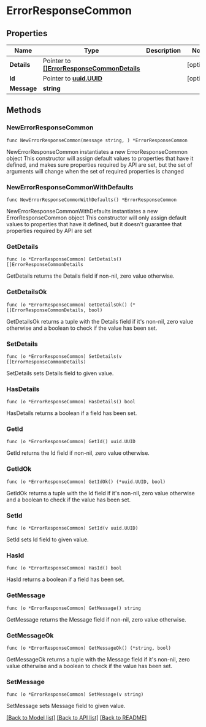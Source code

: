 # ErrorResponseCommon

## Properties

Name | Type | Description | Notes
------------ | ------------- | ------------- | -------------
**Details** | Pointer to [**[]ErrorResponseCommonDetails**](ErrorResponseCommonDetails.md) |  | [optional] 
**Id** | Pointer to [**uuid.UUID**](uuid.UUID.md) |  | [optional] 
**Message** | **string** |  | 

## Methods

### NewErrorResponseCommon

`func NewErrorResponseCommon(message string, ) *ErrorResponseCommon`

NewErrorResponseCommon instantiates a new ErrorResponseCommon object
This constructor will assign default values to properties that have it defined,
and makes sure properties required by API are set, but the set of arguments
will change when the set of required properties is changed

### NewErrorResponseCommonWithDefaults

`func NewErrorResponseCommonWithDefaults() *ErrorResponseCommon`

NewErrorResponseCommonWithDefaults instantiates a new ErrorResponseCommon object
This constructor will only assign default values to properties that have it defined,
but it doesn't guarantee that properties required by API are set

### GetDetails

`func (o *ErrorResponseCommon) GetDetails() []ErrorResponseCommonDetails`

GetDetails returns the Details field if non-nil, zero value otherwise.

### GetDetailsOk

`func (o *ErrorResponseCommon) GetDetailsOk() (*[]ErrorResponseCommonDetails, bool)`

GetDetailsOk returns a tuple with the Details field if it's non-nil, zero value otherwise
and a boolean to check if the value has been set.

### SetDetails

`func (o *ErrorResponseCommon) SetDetails(v []ErrorResponseCommonDetails)`

SetDetails sets Details field to given value.

### HasDetails

`func (o *ErrorResponseCommon) HasDetails() bool`

HasDetails returns a boolean if a field has been set.

### GetId

`func (o *ErrorResponseCommon) GetId() uuid.UUID`

GetId returns the Id field if non-nil, zero value otherwise.

### GetIdOk

`func (o *ErrorResponseCommon) GetIdOk() (*uuid.UUID, bool)`

GetIdOk returns a tuple with the Id field if it's non-nil, zero value otherwise
and a boolean to check if the value has been set.

### SetId

`func (o *ErrorResponseCommon) SetId(v uuid.UUID)`

SetId sets Id field to given value.

### HasId

`func (o *ErrorResponseCommon) HasId() bool`

HasId returns a boolean if a field has been set.

### GetMessage

`func (o *ErrorResponseCommon) GetMessage() string`

GetMessage returns the Message field if non-nil, zero value otherwise.

### GetMessageOk

`func (o *ErrorResponseCommon) GetMessageOk() (*string, bool)`

GetMessageOk returns a tuple with the Message field if it's non-nil, zero value otherwise
and a boolean to check if the value has been set.

### SetMessage

`func (o *ErrorResponseCommon) SetMessage(v string)`

SetMessage sets Message field to given value.



[[Back to Model list]](../README.md#documentation-for-models) [[Back to API list]](../README.md#documentation-for-api-endpoints) [[Back to README]](../README.md)


